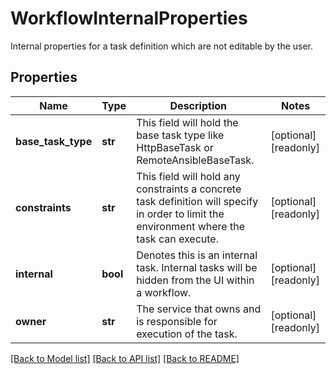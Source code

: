 # WorkflowInternalProperties

Internal properties for a task definition which are not editable by the user. 
## Properties
Name | Type | Description | Notes
------------ | ------------- | ------------- | -------------
**base_task_type** | **str** | This field will hold the base task type like HttpBaseTask or RemoteAnsibleBaseTask.   | [optional] [readonly] 
**constraints** | **str** | This field will hold any constraints a concrete task definition will specify in order to limit the environment where the task can execute.   | [optional] [readonly] 
**internal** | **bool** | Denotes this is an internal task.  Internal tasks will be hidden from the UI within a workflow.   | [optional] [readonly] 
**owner** | **str** | The service that owns and is responsible for execution of the task.    | [optional] [readonly] 

[[Back to Model list]](../README.md#documentation-for-models) [[Back to API list]](../README.md#documentation-for-api-endpoints) [[Back to README]](../README.md)


